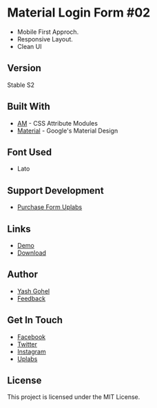 # Material Login Form #02
- Mobile First Approch.
- Responsive Layout.
- Clean UI

## Version
Stable S2

## Built With

* [AM](https://glenmaddern.com/articles/introducing-am-css) - CSS Attribute Modules
* [Material](https://material.io//) - Google's Material Design

## Font Used
- Lato

## Support Development
* [Purchase Form Uplabs](https://www.uplabs.com/posts/material-login-form-02-ygohel18)

## Links

* [Demo](https://demo.ygohel18.com/md/form/02/index.html)
* [Download](https://github.com/Ygohel18/material-login-form-02/archive/master.zip)

## Author

* [Yash Gohel](https://ygohel18.com)
* [Feedback](mailto:support@ygohel18.com)

## Get In Touch

* [Facebook](https://facebook.com/ygohel18)
* [Twitter](https://twitter.com/ygohel18)
* [Instagram](https://instagram.com/ygohel18)
* [Uplabs](https://uplabs.com/ygohel18)

## License

This project is licensed under the MIT License.
